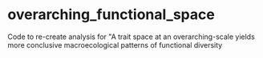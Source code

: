# overarching_functional_space
Code to re-create analysis for "A trait space at an overarching-scale yields more conclusive macroecological patterns of functional diversity
